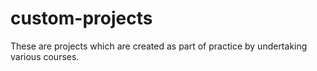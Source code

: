 # custom-projects
These are projects which are created as part of practice by undertaking various courses.
